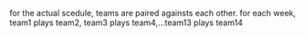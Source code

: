 for the actual scedule, teams are paired againsts each other.
for each week, team1 plays team2, team3 plays team4,...team13 plays team14
